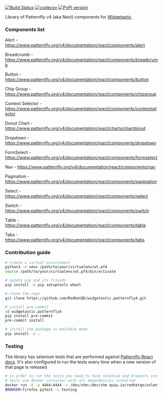 [![Build Status](https://travis-ci.org/RedHatQE/widgetastic.patternfly4.svg?branch=master)](https://travis-ci.org/RedHatQE/widgetastic.patternfly4)
[![codecov](https://codecov.io/gh/RedHatQE/widgetastic.patternfly4/branch/master/graph/badge.svg)](https://codecov.io/gh/RedHatQE/widgetastic.patternfly4)
[![PyPI version](https://badge.fury.io/py/widgetastic.patternfly4.svg)](https://badge.fury.io/py/widgetastic.patternfly4)

Library of Patternfly v4 (aka Next) components for [Widgetastic](https://github.com/RedHatQE/widgetastic.core).


### Components list

Alert - https://www.patternfly.org/v4/documentation/react/components/alert

Breadcrumb - https://www.patternfly.org/v4/documentation/react/components/breadcrumb

Button - https://www.patternfly.org/v4/documentation/react/components/button

Chip Group - https://www.patternfly.org/v4/documentation/react/components/chipgroup

Context Selector - https://www.patternfly.org/v4/documentation/react/components/contextselector

Donut Chart - https://www.patternfly.org/v4/documentation/react/charts/chartdonut

Dropdown - https://www.patternfly.org/v4/documentation/react/components/dropdown

FormSelect - https://www.patternfly.org/v4/documentation/react/components/formselect

Nav - https://www.patternfly.org/v4/documentation/react/components/nav

Pagination - https://www.patternfly.org/v4/documentation/react/components/pagination

Select - https://www.patternfly.org/v4/documentation/react/components/select

Switch - https://www.patternfly.org/v4/documentation/react/components/switch

Table - https://www.patternfly.org/v4/documentation/react/components/table

Tabs - https://www.patternfly.org/v4/documentation/react/components/tabs


### Contribution guide

```bash
# create a virtual environment
python3 -m venv /path/to/your/virtualenv/wt.pf4
source /path/to/your/virtualenv/wt.pf4/bin/activate

# update pip and its friends
pip install -U pip setuptools wheel

# clone the repo
git clone https://github.com/RedHatQE/widgetastic.patternfly4.git

# install pre-commit
cd widgetastic.patternfly4
pip install pre-commit
pre-commit install

# install the package in editable mode
pip install -e .
```

### Testing

The library has selenium tests that are performed against [Patternfly React docs](https://patternfly-react.surge.sh/patternfly-4/).
It's also configured to run the tests every time when a new version of that page is released

```bash
# in order to run the tests you need to have selenium and browsers installed
# tests use docker container with all dependencies installed
docker run -d -p 4444:4444 -v /dev/shm:/dev/shm quay.io/redhatqe/selenium-standalone
BROWSER=firefox pytest -v testing
```
